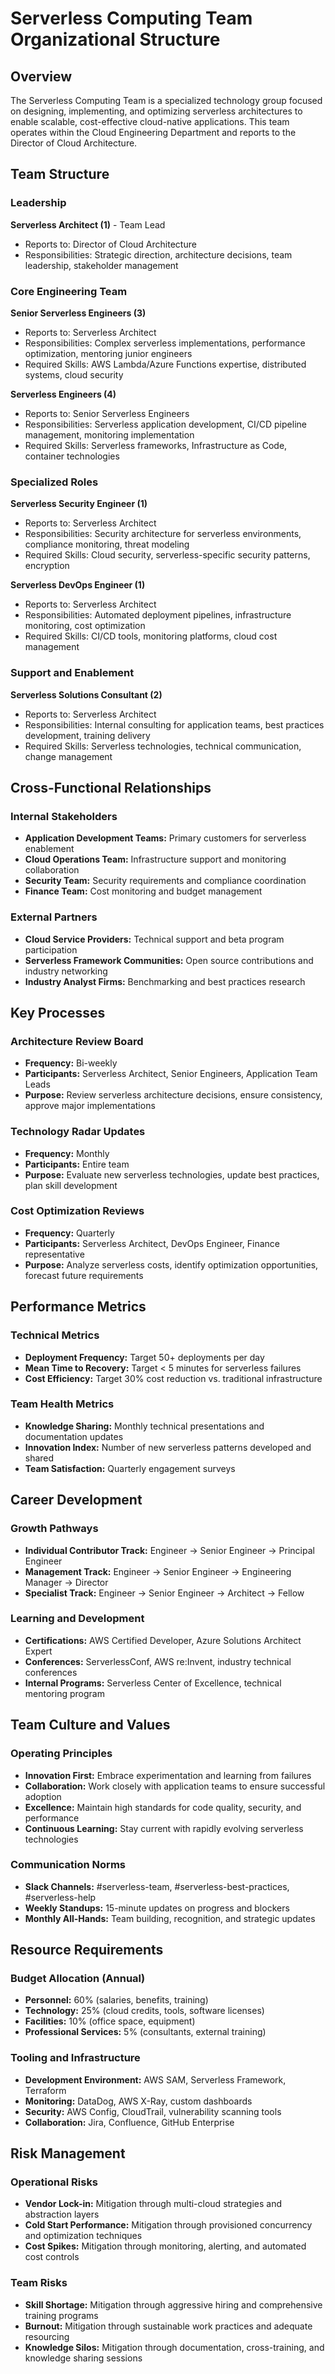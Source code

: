 # Serverless Computing Team Organizational Structure

## Overview
The Serverless Computing Team is a specialized technology group focused on designing, implementing, and optimizing serverless architectures to enable scalable, cost-effective cloud-native applications. This team operates within the Cloud Engineering Department and reports to the Director of Cloud Architecture.

## Team Structure

### Leadership
**Serverless Architect (1)** - Team Lead
- Reports to: Director of Cloud Architecture
- Responsibilities: Strategic direction, architecture decisions, team leadership, stakeholder management

### Core Engineering Team
**Senior Serverless Engineers (3)**
- Reports to: Serverless Architect
- Responsibilities: Complex serverless implementations, performance optimization, mentoring junior engineers
- Required Skills: AWS Lambda/Azure Functions expertise, distributed systems, cloud security

**Serverless Engineers (4)**
- Reports to: Senior Serverless Engineers
- Responsibilities: Serverless application development, CI/CD pipeline management, monitoring implementation
- Required Skills: Serverless frameworks, Infrastructure as Code, container technologies

### Specialized Roles
**Serverless Security Engineer (1)**
- Reports to: Serverless Architect
- Responsibilities: Security architecture for serverless environments, compliance monitoring, threat modeling
- Required Skills: Cloud security, serverless-specific security patterns, encryption

**Serverless DevOps Engineer (1)**
- Reports to: Serverless Architect
- Responsibilities: Automated deployment pipelines, infrastructure monitoring, cost optimization
- Required Skills: CI/CD tools, monitoring platforms, cloud cost management

### Support and Enablement
**Serverless Solutions Consultant (2)**
- Reports to: Serverless Architect
- Responsibilities: Internal consulting for application teams, best practices development, training delivery
- Required Skills: Serverless technologies, technical communication, change management

## Cross-Functional Relationships

### Internal Stakeholders
- **Application Development Teams:** Primary customers for serverless enablement
- **Cloud Operations Team:** Infrastructure support and monitoring collaboration
- **Security Team:** Security requirements and compliance coordination
- **Finance Team:** Cost monitoring and budget management

### External Partners
- **Cloud Service Providers:** Technical support and beta program participation
- **Serverless Framework Communities:** Open source contributions and industry networking
- **Industry Analyst Firms:** Benchmarking and best practices research

## Key Processes

### Architecture Review Board
- **Frequency:** Bi-weekly
- **Participants:** Serverless Architect, Senior Engineers, Application Team Leads
- **Purpose:** Review serverless architecture decisions, ensure consistency, approve major implementations

### Technology Radar Updates
- **Frequency:** Monthly
- **Participants:** Entire team
- **Purpose:** Evaluate new serverless technologies, update best practices, plan skill development

### Cost Optimization Reviews
- **Frequency:** Quarterly
- **Participants:** Serverless Architect, DevOps Engineer, Finance representative
- **Purpose:** Analyze serverless costs, identify optimization opportunities, forecast future requirements

## Performance Metrics

### Technical Metrics
- **Deployment Frequency:** Target 50+ deployments per day
- **Mean Time to Recovery:** Target < 5 minutes for serverless failures
- **Cost Efficiency:** Target 30% cost reduction vs. traditional infrastructure

### Team Health Metrics
- **Knowledge Sharing:** Monthly technical presentations and documentation updates
- **Innovation Index:** Number of new serverless patterns developed and shared
- **Team Satisfaction:** Quarterly engagement surveys

## Career Development

### Growth Pathways
- **Individual Contributor Track:** Engineer → Senior Engineer → Principal Engineer
- **Management Track:** Engineer → Senior Engineer → Engineering Manager → Director
- **Specialist Track:** Engineer → Senior Engineer → Architect → Fellow

### Learning and Development
- **Certifications:** AWS Certified Developer, Azure Solutions Architect Expert
- **Conferences:** ServerlessConf, AWS re:Invent, industry technical conferences
- **Internal Programs:** Serverless Center of Excellence, technical mentoring program

## Team Culture and Values

### Operating Principles
- **Innovation First:** Embrace experimentation and learning from failures
- **Collaboration:** Work closely with application teams to ensure successful adoption
- **Excellence:** Maintain high standards for code quality, security, and performance
- **Continuous Learning:** Stay current with rapidly evolving serverless technologies

### Communication Norms
- **Slack Channels:** #serverless-team, #serverless-best-practices, #serverless-help
- **Weekly Standups:** 15-minute updates on progress and blockers
- **Monthly All-Hands:** Team building, recognition, and strategic updates

## Resource Requirements

### Budget Allocation (Annual)
- **Personnel:** 60% (salaries, benefits, training)
- **Technology:** 25% (cloud credits, tools, software licenses)
- **Facilities:** 10% (office space, equipment)
- **Professional Services:** 5% (consultants, external training)

### Tooling and Infrastructure
- **Development Environment:** AWS SAM, Serverless Framework, Terraform
- **Monitoring:** DataDog, AWS X-Ray, custom dashboards
- **Security:** AWS Config, CloudTrail, vulnerability scanning tools
- **Collaboration:** Jira, Confluence, GitHub Enterprise

## Risk Management

### Operational Risks
- **Vendor Lock-in:** Mitigation through multi-cloud strategies and abstraction layers
- **Cold Start Performance:** Mitigation through provisioned concurrency and optimization techniques
- **Cost Spikes:** Mitigation through monitoring, alerting, and automated cost controls

### Team Risks
- **Skill Shortage:** Mitigation through aggressive hiring and comprehensive training programs
- **Burnout:** Mitigation through sustainable work practices and adequate resourcing
- **Knowledge Silos:** Mitigation through documentation, cross-training, and knowledge sharing sessions